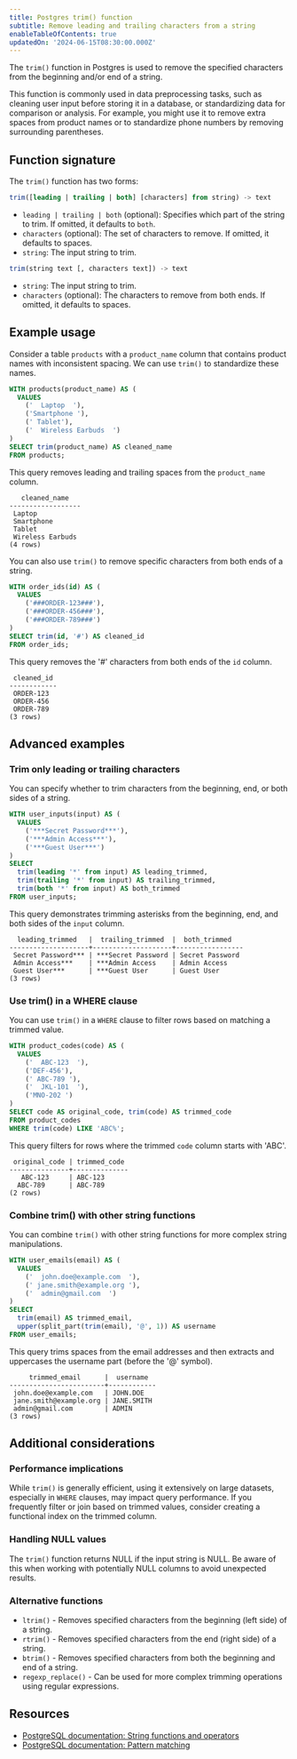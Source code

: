 ```yaml
---
title: Postgres trim() function
subtitle: Remove leading and trailing characters from a string
enableTableOfContents: true
updatedOn: '2024-06-15T08:30:00.000Z'
---
```


The `trim()` function in Postgres is used to remove the specified characters from the beginning and/or end of a string.

This function is commonly used in data preprocessing tasks, such as cleaning user input before storing it in a database, or standardizing data for comparison or analysis. For example, you might use it to remove extra spaces from product names or to standardize phone numbers by removing surrounding parentheses.

<CTA />

## Function signature

The `trim()` function has two forms:

```sql
trim([leading | trailing | both] [characters] from string) -> text
```

- `leading | trailing | both` (optional): Specifies which part of the string to trim. If omitted, it defaults to `both`.
- `characters` (optional): The set of characters to remove. If omitted, it defaults to spaces.
- `string`: The input string to trim.

```sql
trim(string text [, characters text]) -> text
```

- `string`: The input string to trim.
- `characters` (optional): The characters to remove from both ends. If omitted, it defaults to spaces.

## Example usage

Consider a table `products` with a `product_name` column that contains product names with inconsistent spacing. We can use `trim()` to standardize these names.

```sql
WITH products(product_name) AS (
  VALUES
    ('  Laptop  '),
    ('Smartphone '),
    (' Tablet'),
    ('  Wireless Earbuds  ')
)
SELECT trim(product_name) AS cleaned_name
FROM products;
```

This query removes leading and trailing spaces from the `product_name` column.

```text
   cleaned_name
------------------
 Laptop
 Smartphone
 Tablet
 Wireless Earbuds
(4 rows)
```

You can also use `trim()` to remove specific characters from both ends of a string.

```sql
WITH order_ids(id) AS (
  VALUES
    ('###ORDER-123###'),
    ('###ORDER-456###'),
    ('###ORDER-789###')
)
SELECT trim(id, '#') AS cleaned_id
FROM order_ids;
```

This query removes the '#' characters from both ends of the `id` column.

```text
 cleaned_id
------------
 ORDER-123
 ORDER-456
 ORDER-789
(3 rows)
```

## Advanced examples

### Trim only leading or trailing characters

You can specify whether to trim characters from the beginning, end, or both sides of a string.

```sql
WITH user_inputs(input) AS (
  VALUES
    ('***Secret Password***'),
    ('***Admin Access***'),
    ('***Guest User***')
)
SELECT
  trim(leading '*' from input) AS leading_trimmed,
  trim(trailing '*' from input) AS trailing_trimmed,
  trim(both '*' from input) AS both_trimmed
FROM user_inputs;
```

This query demonstrates trimming asterisks from the beginning, end, and both sides of the `input` column.

```text
  leading_trimmed   |  trailing_trimmed  |  both_trimmed
--------------------+--------------------+-----------------
 Secret Password*** | ***Secret Password | Secret Password
 Admin Access***    | ***Admin Access    | Admin Access
 Guest User***      | ***Guest User      | Guest User
(3 rows)
```

### Use trim() in a WHERE clause

You can use `trim()` in a `WHERE` clause to filter rows based on matching a trimmed value.

```sql
WITH product_codes(code) AS (
  VALUES
    ('  ABC-123  '),
    ('DEF-456'),
    (' ABC-789 '),
    ('  JKL-101  '),
    ('MNO-202 ')
)
SELECT code AS original_code, trim(code) AS trimmed_code
FROM product_codes
WHERE trim(code) LIKE 'ABC%';
```

This query filters for rows where the trimmed `code` column starts with 'ABC'.

```text
 original_code | trimmed_code
---------------+--------------
   ABC-123     | ABC-123
  ABC-789      | ABC-789
(2 rows)
```

### Combine trim() with other string functions

You can combine `trim()` with other string functions for more complex string manipulations.

```sql
WITH user_emails(email) AS (
  VALUES
    ('  john.doe@example.com  '),
    (' jane.smith@example.org '),
    ('  admin@gmail.com  ')
)
SELECT
  trim(email) AS trimmed_email,
  upper(split_part(trim(email), '@', 1)) AS username
FROM user_emails;
```

This query trims spaces from the email addresses and then extracts and uppercases the username part (before the '@' symbol).

```text
     trimmed_email      |  username
------------------------+------------
 john.doe@example.com   | JOHN.DOE
 jane.smith@example.org | JANE.SMITH
 admin@gmail.com        | ADMIN
(3 rows)
```

## Additional considerations

### Performance implications

While `trim()` is generally efficient, using it extensively on large datasets, especially in `WHERE` clauses, may impact query performance. If you frequently filter or join based on trimmed values, consider creating a functional index on the trimmed column.

### Handling NULL values

The `trim()` function returns NULL if the input string is NULL. Be aware of this when working with potentially NULL columns to avoid unexpected results.

### Alternative functions

- `ltrim()` - Removes specified characters from the beginning (left side) of a string.
- `rtrim()` - Removes specified characters from the end (right side) of a string.
- `btrim()` - Removes specified characters from both the beginning and end of a string.
- `regexp_replace()` - Can be used for more complex trimming operations using regular expressions.

## Resources

- [PostgreSQL documentation: String functions and operators](https://www.postgresql.org/docs/current/functions-string.html)
- [PostgreSQL documentation: Pattern matching](https://www.postgresql.org/docs/current/functions-matching.html)
